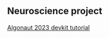 ## Neuroscience project

[Algonaut 2023 devkit tutorial](https://colab.research.google.com/drive/1bLJGP3bAo_hAOwZPHpiSHKlt97X9xsUw?usp=share_link)
